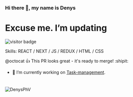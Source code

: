 <!-- @format -->

### Hi there 👋, my name is Denys

# Excuse me. I’m updating

![visitor badge](https://visitor-badge.glitch.me/badge?page_id=DenysPhV.visitor-badge&left_text=My%20Page%20Visitors)

Skills: REACT / NEXT / JS / REDUX / HTML / CSS

@octocat :+1: This PR looks great - it's ready to merge! :shipit:

- 🔭 I’m currently working on [Task-management](https://github.com/DenysPhV/Task-management).

#

<img src="https://github-readme-stats.vercel.app/api?username=DenysPhV&show_icons=true&theme=vue" alt="DenysPhV" />
